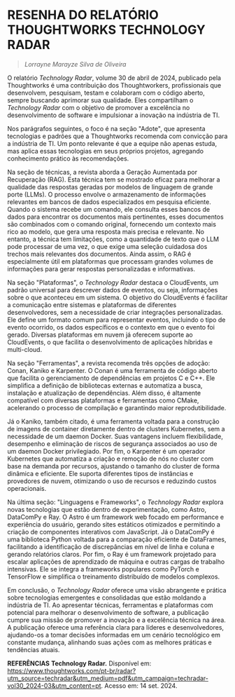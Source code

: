# RESENHA DO RELATÓRIO THOUGHTWORKS TECHNOLOGY RADAR
> _Lorrayne Marayze Silva de Oliveira_

O relatório *Technology Radar*, volume 30 de abril de 2024, publicado pela Thoughtworks é uma contribuição dos Thoughtworkers, profissionais que desenvolvem, pesquisam, testam e colaboram com o código aberto, sempre buscando aprimorar sua qualidade. Eles compartilham o *Technology Radar* com o objetivo de promover a excelência no desenvolvimento de software e impulsionar a inovação na indústria de TI.

Nos parágrafos seguintes, o foco é na seção "Adote", que apresenta tecnologias e padrões que a Thoughtworks recomenda com convicção para a indústria de TI. Um ponto relevante é que a equipe não apenas estuda, mas aplica essas tecnologias em seus próprios projetos, agregando conhecimento prático às recomendações.

Na seção de técnicas, a revista aborda a Geração Aumentada por Recuperação (RAG). Esta técnica tem se mostrado eficaz para melhorar a qualidade das respostas geradas por modelos de linguagem de grande porte (LLMs). O processo envolve o armazenamento de informações relevantes em bancos de dados especializados em pesquisa eficiente. Quando o sistema recebe um comando, ele consulta esses bancos de dados para encontrar os documentos mais pertinentes, esses documentos são combinados com o comando original, fornecendo um contexto mais rico ao modelo, que gera uma resposta mais precisa e relevante. No entanto, a técnica tem limitações, como a quantidade de texto que o LLM pode processar de uma vez, o que exige uma seleção cuidadosa dos trechos mais relevantes dos documentos. Ainda assim, o RAG é especialmente útil em plataformas que processam grandes volumes de informações para gerar respostas personalizadas e informativas.

Na seção "Plataformas", o *Technology Radar* destaca o CloudEvents, um padrão universal para descrever dados de eventos, ou seja, informações sobre o que aconteceu em um sistema. O objetivo do CloudEvents é facilitar a comunicação entre sistemas e plataformas de diferentes desenvolvedores, sem a necessidade de criar integrações personalizadas. Ele define um formato comum para representar eventos, incluindo o tipo de evento ocorrido, os dados específicos e o contexto em que o evento foi gerado. Diversas plataformas em nuvem já oferecem suporte ao CloudEvents, o que facilita o desenvolvimento de aplicações híbridas e multi-cloud.

Na seção "Ferramentas", a revista recomenda três opções de adoção: Conan, Kaniko e Karpenter. O Conan é uma ferramenta de código aberto que facilita o gerenciamento de dependências em projetos C e C++. Ele simplifica a definição de bibliotecas externas e automatiza a busca, instalação e atualização de dependências. Além disso, é altamente compatível com diversas plataformas e ferramentas como CMake, acelerando o processo de compilação e garantindo maior reprodutibilidade.

Já o Kaniko, também citado, é uma ferramenta voltada para a construção de imagens de container diretamente dentro de clusters Kubernetes, sem a necessidade de um daemon Docker. Suas vantagens incluem flexibilidade, desempenho e eliminação de riscos de segurança associados ao uso de um daemon Docker privilegiado. Por fim, o Karpenter é um operador Kubernetes que automatiza a criação e remoção de nós no cluster com base na demanda por recursos, ajustando o tamanho do cluster de forma dinâmica e eficiente. Ele suporta diferentes tipos de instâncias e provedores de nuvem, otimizando o uso de recursos e reduzindo custos operacionais.

Na última seção: "Linguagens e Frameworks", o *Technology Radar* explora novas tecnologias que estão dentro de experimentação, como Astro, DataComPy e Ray. O Astro é um framework web focado em performance e experiência do usuário, gerando sites estáticos otimizados e permitindo a criação de componentes interativos com JavaScript. Já o DataComPy é uma biblioteca Python voltada para a comparação eficiente de DataFrames, facilitando a identificação de discrepâncias em nível de linha e coluna e gerando relatórios claros. Por fim, o Ray é um framework projetado para escalar aplicações de aprendizado de máquina e outras cargas de trabalho intensivas. Ele se integra a frameworks populares como PyTorch e TensorFlow e simplifica o treinamento distribuído de modelos complexos.

Em conclusão, o *Technology Radar* oferece uma visão abrangente e prática sobre tecnologias emergentes e consolidadas que estão moldando a indústria de TI. Ao apresentar técnicas, ferramentas e plataformas com potencial para melhorar o desenvolvimento de software, a publicação cumpre sua missão de promover a inovação e a excelência técnica na área. A publicação oferece uma referência clara para líderes e desenvolvedores, ajudando-os a tomar decisões informadas em um cenário tecnológico em constante mudança, alinhando suas ações com as melhores práticas e tendências atuais.


**REFERÊNCIAS**
**Technology Radar.** Disponível em: <https://www.thoughtworks.com/pt-br/radar?utm_source=techradar&utm_medium=pdf&utm_campaign=techradar-vol30_2024-03&utm_content=pt>. Acesso em: 14 set. 2024.

